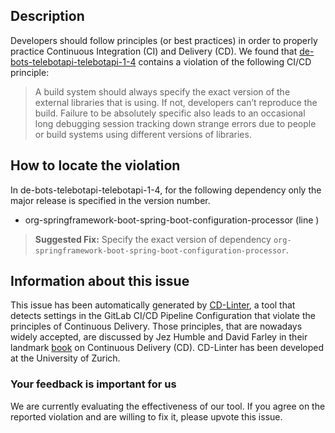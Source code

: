 
## Description
Developers should follow principles (or best practices) in order to properly practice Continuous Integration (CI) and Delivery (CD).
We found that [de-bots-telebotapi-telebotapi-1-4](https://gitlab.com/plotnikau/telebotapi/blob/master/.gitlab-ci.yml) contains a violation of the following CI/CD principle:

> A build system should always specify the exact version of the external libraries that is using.
If not, developers can’t reproduce the build. Failure to be absolutely specific also leads to an occasional long debugging session tracking down strange errors due to people or build systems using different versions of libraries.

## How to locate the violation

In de-bots-telebotapi-telebotapi-1-4, for the following dependency only the major release is specified in the version number.

* org-springframework-boot-spring-boot-configuration-processor (line )

> **Suggested Fix:** Specify the exact version of dependency `org-springframework-boot-spring-boot-configuration-processor`.

## Information about this issue

This issue has been automatically generated by [CD-Linter](https://gitlab.com/Jancso/configuration-analytics), a tool that detects settings in the GitLab CI/CD Pipeline Configuration that violate the principles of Continuous Delivery. Those principles, that are nowadays widely accepted, are discussed by Jez Humble and David Farley in their landmark [book](https://www.oreilly.com/library/view/continuous-delivery-reliable/9780321670250/) on Continuous Delivery (CD). CD-Linter has been developed at the University of Zurich.

### Your feedback is important for us
We are currently evaluating the effectiveness of our tool. If you agree on the reported violation and are willing to fix it, please upvote this issue.